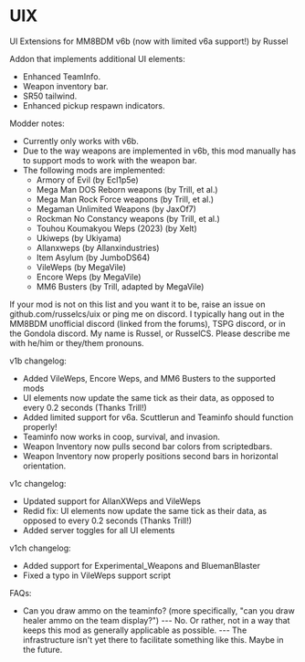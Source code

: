 # UIX

UI Extensions for MM8BDM v6b
(now with limited v6a support!)
by Russel

Addon that implements additional UI elements:
- Enhanced TeamInfo.
- Weapon inventory bar.
- SR50 tailwind.
- Enhanced pickup respawn indicators.

Modder notes:
- Currently only works with v6b.
- Due to the way weapons are implemented in v6b, this mod manually has to support mods to work with the weapon bar.
- The following mods are implemented:
  - Armory of Evil (by Ecl1p5e)
  - Mega Man DOS Reborn weapons (by Trill, et al.)
  - Mega Man Rock Force weapons (by Trill, et al.)
  - Megaman Unlimited Weapons (by JaxOf7)
  - Rockman No Constancy weapons (by Trill, et al.)
  - Touhou Koumakyou Weps (2023) (by Xelt)
  - Ukiweps (by Ukiyama)
  - Allanxweps (by Allanxindustries)
  - Item Asylum (by JumboDS64)
  - VileWeps (by MegaVile)
  - Encore Weps (by MegaVile)
  - MM6 Busters (by Trill, adapted by MegaVile)

If your mod is not on this list and you want it to be, raise an issue on github.com/russelcs/uix or ping me on discord.
I typically hang out in the MM8BDM unofficial discord (linked from the forums), TSPG discord, or in the Gondola discord.
My name is Russel, or RusselCS. Please describe me with he/him or they/them pronouns.

v1b changelog:
- Added VileWeps, Encore Weps, and MM6 Busters to the supported mods
- UI elements now update the same tick as their data, as opposed to every 0.2 seconds (Thanks Trill!)
- Added limited support for v6a. Scuttlerun and Teaminfo should function properly!
- Teaminfo now works in coop, survival, and invasion.
- Weapon Inventory now pulls second bar colors from scriptedbars.
- Weapon Inventory now properly positions second bars in horizontal orientation.

v1c changelog:
- Updated support for AllanXWeps and VileWeps
- Redid fix: UI elements now update the same tick as their data, as opposed to every 0.2 seconds (Thanks Trill!)
- Added server toggles for all UI elements

v1ch changelog:
- Added support for Experimental_Weapons and BluemanBlaster
- Fixed a typo in VileWeps support script

FAQs:
- Can you draw ammo on the teaminfo? (more specifically, "can you draw healer ammo on the team display?")
--- No. Or rather, not in a way that keeps this mod as generally applicable as possible.
--- The infrastructure isn't yet there to facilitate something like this. Maybe in the future.
